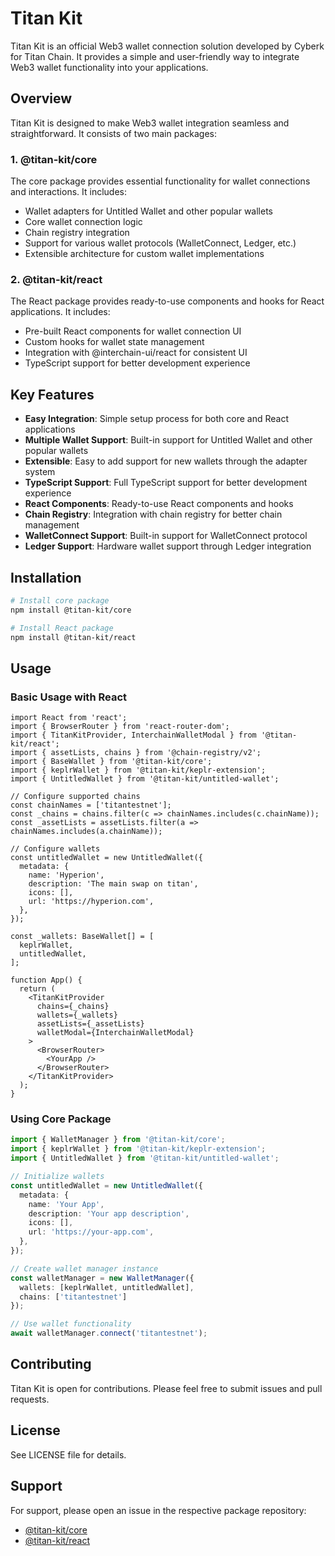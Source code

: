 # Titan Kit

Titan Kit is an official Web3 wallet connection solution developed by Cyberk for Titan Chain. It provides a simple and user-friendly way to integrate Web3 wallet functionality into your applications.

## Overview

Titan Kit is designed to make Web3 wallet integration seamless and straightforward. It consists of two main packages:

### 1. @titan-kit/core

The core package provides essential functionality for wallet connections and interactions. It includes:

- Wallet adapters for Untitled Wallet and other popular wallets
- Core wallet connection logic
- Chain registry integration
- Support for various wallet protocols (WalletConnect, Ledger, etc.)
- Extensible architecture for custom wallet implementations

### 2. @titan-kit/react

The React package provides ready-to-use components and hooks for React applications. It includes:

- Pre-built React components for wallet connection UI
- Custom hooks for wallet state management
- Integration with @interchain-ui/react for consistent UI
- TypeScript support for better development experience

## Key Features

- **Easy Integration**: Simple setup process for both core and React applications
- **Multiple Wallet Support**: Built-in support for Untitled Wallet and other popular wallets
- **Extensible**: Easy to add support for new wallets through the adapter system
- **TypeScript Support**: Full TypeScript support for better development experience
- **React Components**: Ready-to-use React components and hooks
- **Chain Registry**: Integration with chain registry for better chain management
- **WalletConnect Support**: Built-in support for WalletConnect protocol
- **Ledger Support**: Hardware wallet support through Ledger integration

## Installation

```bash
# Install core package
npm install @titan-kit/core

# Install React package
npm install @titan-kit/react
```

## Usage

### Basic Usage with React

```tsx
import React from 'react';
import { BrowserRouter } from 'react-router-dom';
import { TitanKitProvider, InterchainWalletModal } from '@titan-kit/react';
import { assetLists, chains } from '@chain-registry/v2';
import { BaseWallet } from '@titan-kit/core';
import { keplrWallet } from '@titan-kit/keplr-extension';
import { UntitledWallet } from '@titan-kit/untitled-wallet';

// Configure supported chains
const chainNames = ['titantestnet'];
const _chains = chains.filter(c => chainNames.includes(c.chainName));
const _assetLists = assetLists.filter(a => chainNames.includes(a.chainName));

// Configure wallets
const untitledWallet = new UntitledWallet({
  metadata: {
    name: 'Hyperion',
    description: 'The main swap on titan',
    icons: [],
    url: 'https://hyperion.com',
  },
});

const _wallets: BaseWallet[] = [
  keplrWallet,
  untitledWallet,
];

function App() {
  return (
    <TitanKitProvider
      chains={_chains}
      wallets={_wallets}
      assetLists={_assetLists}
      walletModal={InterchainWalletModal}
    >
      <BrowserRouter>
        <YourApp />
      </BrowserRouter>
    </TitanKitProvider>
  );
}
```

### Using Core Package

```typescript
import { WalletManager } from '@titan-kit/core';
import { keplrWallet } from '@titan-kit/keplr-extension';
import { UntitledWallet } from '@titan-kit/untitled-wallet';

// Initialize wallets
const untitledWallet = new UntitledWallet({
  metadata: {
    name: 'Your App',
    description: 'Your app description',
    icons: [],
    url: 'https://your-app.com',
  },
});

// Create wallet manager instance
const walletManager = new WalletManager({
  wallets: [keplrWallet, untitledWallet],
  chains: ['titantestnet']
});

// Use wallet functionality
await walletManager.connect('titantestnet');
```

## Contributing

Titan Kit is open for contributions. Please feel free to submit issues and pull requests.

## License

See LICENSE file for details.

## Support

For support, please open an issue in the respective package repository:
- [@titan-kit/core](https://github.com/titan-kit/core/issues)
- [@titan-kit/react](https://github.com/titan-kit/react/issues) 